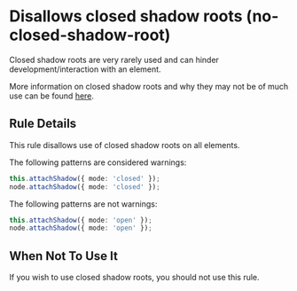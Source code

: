 # Disallows closed shadow roots (no-closed-shadow-root)

Closed shadow roots are very rarely used and can hinder development/interaction
with an element.

More information on closed shadow roots and why they may not be of much
use can be found
[here](https://developers.google.com/web/fundamentals/web-components/shadowdom#closed).

## Rule Details

This rule disallows use of closed shadow roots on all elements.

The following patterns are considered warnings:

```ts
this.attachShadow({ mode: 'closed' });
node.attachShadow({ mode: 'closed' });
```

The following patterns are not warnings:

```ts
this.attachShadow({ mode: 'open' });
node.attachShadow({ mode: 'open' });
```

## When Not To Use It

If you wish to use closed shadow roots, you should not use this rule.
